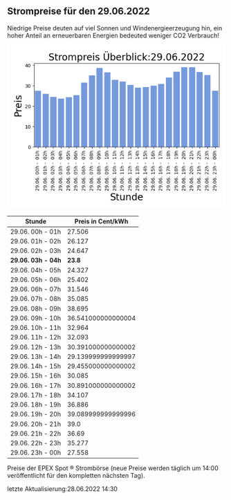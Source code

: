 
## Strompreise für den 29.06.2022

Niedrige Preise deuten auf viel Sonnen und Windenergieerzeugung hin, ein hoher Anteil an erneuerbaren Energien bedeuted weniger CO2 Verbrauch!

![Strompreis übersicht](imgs/strompreis_uebersicht.png)

| Stunde | Preis in Cent/kWh |
|---|---|
| 29.06. 00h -  01h | 27.506 | 
| 29.06. 01h -  02h | 26.127 | 
| 29.06. 02h -  03h | 24.647 | 
| **29.06. 03h -  04h** | **23.8** | 
| 29.06. 04h -  05h | 24.327 | 
| 29.06. 05h -  06h | 25.402 | 
| 29.06. 06h -  07h | 31.546 | 
| 29.06. 07h -  08h | 35.085 | 
| 29.06. 08h -  09h | 38.695 | 
| 29.06. 09h -  10h | 36.541000000000004 | 
| 29.06. 10h -  11h | 32.964 | 
| 29.06. 11h -  12h | 32.093 | 
| 29.06. 12h -  13h | 30.391000000000002 | 
| 29.06. 13h -  14h | 29.139999999999997 | 
| 29.06. 14h -  15h | 29.455000000000002 | 
| 29.06. 15h -  16h | 30.085 | 
| 29.06. 16h -  17h | 30.891000000000002 | 
| 29.06. 17h -  18h | 34.107 | 
| 29.06. 18h -  19h | 36.886 | 
| 29.06. 19h -  20h | 39.089999999999996 | 
| 29.06. 20h -  21h | 39.0 | 
| 29.06. 21h -  22h | 36.69 | 
| 29.06. 22h -  23h | 35.277 | 
| 29.06. 23h -  00h | 27.558 | 

Preise der EPEX Spot ® Strombörse (neue Preise werden täglich um 14:00 veröffentlicht für den kompletten nächsten Tag).

letzte Aktualisierung:28.06.2022 14:30